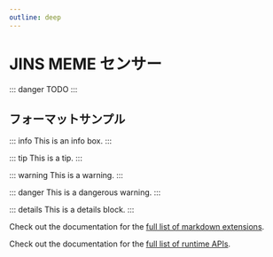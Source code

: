```yaml
---
outline: deep
---
```


# JINS MEME センサー

::: danger
TODO 
:::

## フォーマットサンプル

::: info
This is an info box.
:::

::: tip
This is a tip.
:::

::: warning
This is a warning.
:::

::: danger
This is a dangerous warning.
:::

::: details
This is a details block.
:::

Check out the documentation for the [full list of markdown extensions](https://vitepress.dev/guide/markdown).

Check out the documentation for the [full list of runtime APIs](https://vitepress.dev/reference/runtime-api#usedata).